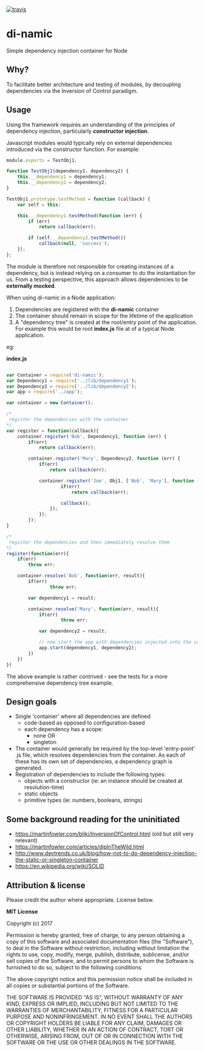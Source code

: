 [![travis](https://travis-ci.org/leebow/di-namic.svg?branch=master)](https://travis-ci.org/leebow/di-namic)

# di-namic
Simple dependency injection container for Node

## Why?

To facilitate better architecture and testing of modules, by decoupling dependencies via the Inversion of Control paradigm.

## Usage

Using the framework requires an understanding of the principles of dependency injection, particularly __constructor injection__.

Javascript modules would typically rely on external dependencies introduced via the constructor function. For example:

```javascript
module.exports = TestObj1;

function TestObj1(dependency1, dependency2) {
    this.__dependency1 = dependency1;
    this.__dependency2 = dependency2;
}

TestObj1.prototype.testMethod = function (callback) {
    var self = this;

    this.__dependency1.testMethod(function (err) {
        if (err)
            return callback(err);

        if (self.__dependency2.testMethod())
            callback(null, 'success');
    });
};
```

The module is therefore not responsible for creating instances of a dependency, but is instead relying on a consumer to do the instantiation for us. From a testing perspective, this approach allows dependencies to be __externally mocked__.

When using di-namic in a Node application:

1. Dependencies are registered with the __di-namic__ container
2. The container should remain in scope for the lifetime of the application
3. A "dependency tree" is created at the root/entry point of the application. For example this would be root __index.js__ file at of a typical Node application.

eg:

__index.js__

```javascript

var Container = require('di-namic');
var Dependency1 = require('../lib/dependency1');
var Dependency2 = require('../lib/dependency2');
var app = require('../app');

var container = new Container();

/*
 register the dependencies with the container
*/
var register = function(callback){
    container.register('Bob', Dependency1, function (err) {
        if(err)
            return callback(err);

        container.register('Mary', Dependency2, function (err) {
            if(err)
                return callback(err);

            container.register('Joe', Obj1, ['Bob', 'Mary'], function (err) {
                    if(err)
                        return callback(err);

                    callback();
                });
            });
        });
}

/*
 register the dependencies and then immediately resolve them
*/
register(function(err){
    if(err)
        throw err;

    container.resolve('Bob', function(err, result){
        if(err)
                throw err;

        var dependency1 = result;

        container.resolve('Mary', function(err, result){
            if(err)
                    throw err;

            var dependency2 = result;

            // now start the app with dependencies injected into the constructor
            app.start(dependency1, dependency2);
        })
    })
})

```

The above example is rather contrived - see the tests for a more comprehensive dependency tree example.

## Design goals

- Single 'container' where all dependencies are defined
  - code-based as opposed to configuration-based
  - each dependency has a scope:
    - none OR
    - singleton
- The container would generally be required by the top-level 'entry-point' .js file, which resolves dependencies from the container. As each of these has its own set of dependencies, a dependency graph is generated.
- Registration of dependencies to include the following types:
    - objects with a constructor (ie: an instance should be created at resolution-time)
    - static objects
    - primitive types (ie: numbers, booleans, strings)

## Some background reading for the uninitiated

- https://martinfowler.com/bliki/InversionOfControl.html (old but still very relevant)
- https://martinfowler.com/articles/dipInTheWild.html
- http://www.devtrends.co.uk/blog/how-not-to-do-dependency-injection-the-static-or-singleton-container
- https://en.wikipedia.org/wiki/SOLID

## Attribution & license

Please credit the author where appropriate. License below.

**MIT License**

Copyright (c) 2017

Permission is hereby granted, free of charge, to any person obtaining a copy
of this software and associated documentation files (the "Software"), to deal
in the Software without restriction, including without limitation the rights
to use, copy, modify, merge, publish, distribute, sublicense, and/or sell
copies of the Software, and to permit persons to whom the Software is
furnished to do so, subject to the following conditions:

The above copyright notice and this permission notice shall be included in all
copies or substantial portions of the Software.

THE SOFTWARE IS PROVIDED "AS IS", WITHOUT WARRANTY OF ANY KIND, EXPRESS OR
IMPLIED, INCLUDING BUT NOT LIMITED TO THE WARRANTIES OF MERCHANTABILITY,
FITNESS FOR A PARTICULAR PURPOSE AND NONINFRINGEMENT. IN NO EVENT SHALL THE
AUTHORS OR COPYRIGHT HOLDERS BE LIABLE FOR ANY CLAIM, DAMAGES OR OTHER
LIABILITY, WHETHER IN AN ACTION OF CONTRACT, TORT OR OTHERWISE, ARISING FROM,
OUT OF OR IN CONNECTION WITH THE SOFTWARE OR THE USE OR OTHER DEALINGS IN THE
SOFTWARE.
